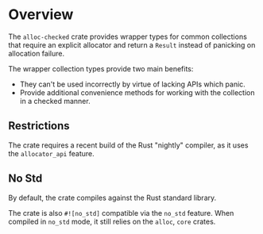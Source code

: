 # Overview

The `alloc-checked` crate provides wrapper types for common collections that require an explicit allocator and
return a `Result` instead of panicking on allocation failure.

The wrapper collection types provide two main benefits:
* They can't be used incorrectly by virtue of lacking APIs which panic.
* Provide additional convenience methods for working with the collection in a checked manner.

## Restrictions

The crate requires a recent build of the Rust "nightly" compiler, as it uses the `allocator_api` feature.

## No Std

By default, the crate compiles against the Rust standard library.

The crate is also `#![no_std]` compatible via the `no_std` feature.
When compiled in `no_std` mode, it still relies on the `alloc`, `core` crates.
